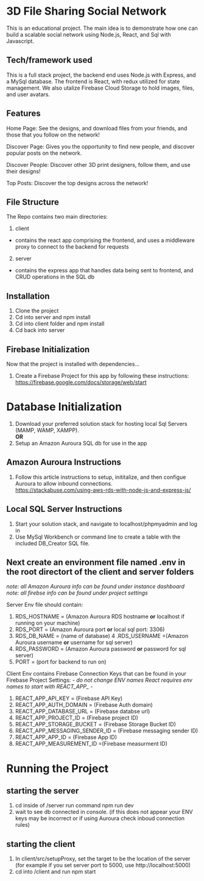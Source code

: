 # 3D File Sharing Social Network
This is an educational project. The main idea is to demonstrate how one can build a  scalable social network using Node.js, React, and Sql with Javascript. 

## Tech/framework used
This is a full stack project, the backend end uses Node.js with Express, and a MySql database. The frontend is React, with redux utilized for state management. We also utalize Firebase Cloud Storage to hold images, files, and user avatars. 

## Features
Home Page:
See the designs, and download files from your friends, and those that you follow on the network!

Discover Page:
Gives you the opportunity to find new people, and discover popular posts on the network. 

Discover People: 
Discover other 3D print designers, follow them, and use their designs!

Top Posts:
Discover the top designs across the network!

## File Structure
The Repo contains two main directories:
1. client
  - contains the react app comprising the frontend, and uses a middleware proxy to connect to the backend for requests
2. server
  - contains the express app that handles data being sent to frontend, and CRUD operations in the SQL db

## Installation
1. Clone the project
2. Cd into server and npm install
3. Cd into client folder and npm install
4. Cd back into server

## Firebase Initialization
Now that the project is installed with dependencies...
1. Create a Firebase Project for this app by following these instructions:
https://firebase.google.com/docs/storage/web/start

# Database Initialization  
1. Download your preferred solution stack for hosting local Sql Servers (MAMP, WAMP, XAMPP).     
**OR**    
2. Setup an Amazon Auroura SQL db for use in the app

## Amazon Auroura Instructions
1. Follow this article instructions to setup, inititalize, and then configue Auroura to allow inbound connections.  
https://stackabuse.com/using-aws-rds-with-node-js-and-express-js/

## Local SQL Server Instructions
1. Start your solution stack, and navigate to localhost/phpmyadmin and log in 
2. Use MySql Workbench or command line to create a table with the included DB_Creator SQL file. 


## Next create an environment file named .env in the root directort of the client and server folders
*note: all Amazon Auroura info can be found under instance dashboard*
*note: all firebse info can be found under project settings*

Server Env file should contain:
1. RDS_HOSTNAME = (Amazon Auroura RDS hostname **or** localhost if running on your machine)
2. RDS_PORT = (Amazon Auroura port **or** local sql port: 3306)
3. RDS_DB_NAME = (name of database)
4 .RDS_USERNAME =(Amazon Auroura username **or** username for sql server)
5. RDS_PASSWORD = (Amazon Auroura password **or** password for sql server)
6. PORT = (port for backend to run on)

Client Env contains Firebase Connection Keys that can be found in your Firebase Project Settings:
*- do not change ENV names React requires env names to start with REACT_APP_ -*
1. REACT_APP_API_KEY = (Firebase API Key) 
2. REACT_APP_AUTH_DOMAIN = (Firebase Auth domain) 
3. REACT_APP_DATABASE_URL = (Firebase databse url) 
4. REACT_APP_PROJECT_ID = (Firebase project ID) 
5. REACT_APP_STORAGE_BUCKET = (Firebase Storage Bucket ID) 
6. REACT_APP_MESSAGING_SENDER_ID = (Firebase messaging sender ID) 
7. REACT_APP_APP_ID = (Firebase App ID) 
8. REACT_APP_MEASUREMENT_ID =(Firebase measurment ID) 
    
# Running the Project 
 ## starting the server
 1. cd inside of /server run command npm run dev 
 2. wait to see db connected in console. (if this does not appear your ENV keys may be incorrect or if using Auroura check inboud connection rules)
 
 ## starting the client
 1. In client/src/setupProxy, set the target to be the location of the server (for example if you set server port to 5000, use http://localhost:5000)
 1. cd into /client and run npm start
     
